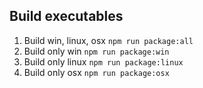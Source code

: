 ## Build executables

1. Build win, linux, osx `npm run package:all`
2. Build only win `npm run package:win`
3. Build only linux `npm run package:linux`
4. Build only osx `npm run package:osx`
